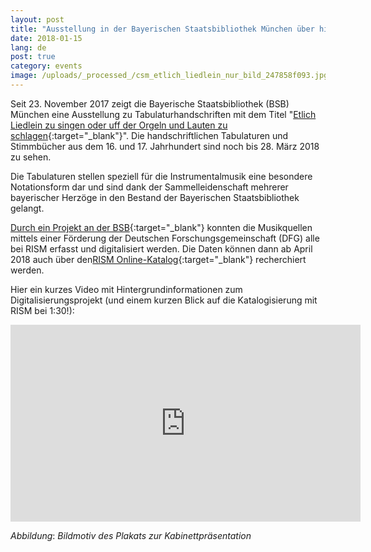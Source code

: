 ```yaml
---
layout: post
title: "Ausstellung in der Bayerischen Staatsbibliothek München über historische Tabulaturen"
date: 2018-01-15
lang: de
post: true
category: events
image: /uploads/_processed_/csm_etlich_liedlein_nur_bild_247858f093.jpg
---
```



Seit 23. November 2017 zeigt die Bayerische Staatsbibliothek (BSB) München eine Ausstellung zu Tabulaturhandschriften mit dem Titel "[Etlich Liedlein zu singen oder uff der Orgeln und Lauten zu schlagen](https://www.bsb-muenchen.de/veranstaltungen-und-ausstellungen/article/etlich-liedlein-zu-singen-oder-uff-der-orgeln-und-lauten-zu-schlagen-tabulaturhandschriften-in-der-bayerischen-staatsbibliothek-2164/){:target="_blank"}". Die handschriftlichen Tabulaturen und Stimmbücher aus dem 16. und 17. Jahrhundert sind noch bis 28. März 2018 zu sehen.

Die Tabulaturen stellen speziell für die Instrumentalmusik eine besondere Notationsform dar und sind dank der Sammelleidenschaft mehrerer bayerischer Herzöge in den Bestand der Bayerischen Staatsbibliothek gelangt.

[Durch ein Projekt an der BSB](https://www.etlichliedlein.de/projekt/){:target="_blank"} konnten die Musikquellen mittels einer Förderung der Deutschen Forschungsgemeinschaft (DFG) alle bei RISM erfasst und digitalisiert werden. Die Daten können dann ab April 2018 auch über den[RISM Online-Katalog](https://opac.rism.info/){:target="_blank"} recherchiert werden.

Hier ein kurzes Video mit Hintergrundinformationen zum Digitalisierungsprojekt (und einem kurzen Blick auf die Katalogisierung mit RISM bei 1:30!):

<iframe width="560" height="315" src="https://www.youtube.com/embed/9MQI8SH8-AU" frameborder="0" allow="autoplay; encrypted-media" allowfullscreen></iframe>



_Abbildung_: _Bildmotiv des Plakats zur Kabinettpräsentation_



<script type="text/javascript">var switchTo5x=true;</script><script type="text/javascript" src="http://w.sharethis.com/button/buttons.js"></script><script type="text/javascript">stLight.options({publisher: "9b601438-1ce1-49d8-bfd7-9cff5df54c17", doNotHash: false, doNotCopy: false, hashAddressBar: false});</script>